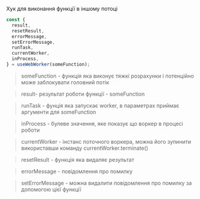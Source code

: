 Хук для виконання функції в іншому потоці

```js static
const {
  result,
  resetResult,
  errorMessage,
  setErrorMessage,
  runTask,
  currentWorker,
  inProcess,
} = useWebWorker(someFunction);
```

> someFunction - функція яка виконує тяжкі розрахунки і потенційно може заблокувати головний потік

> result- результат роботи функції - someFunction

> runTask - фунція яка запускає worker, в параметрах приймає аргументи для someFunction

> inProcess - булеве значення, яке показує що воркер в процесі роботи

> currentWorker - інстанс поточного воркера, можна його зупинити використавши команду currentWorker.terminate()

> resetResult - функція яка видаляє результат

> errorMessage - повідомлення про помилку

> setErrorMessage - можна видалити повідомлення про помилку за допомогою цієї функції
